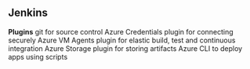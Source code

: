 ## Jenkins

**Plugins**
git for source control
Azure Credentials plugin for connecting securely
Azure VM Agents plugin for elastic build, test and continuous integration
Azure Storage plugin for storing artifacts
Azure CLI to deploy apps using scripts
